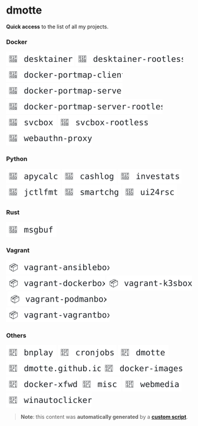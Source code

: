 # dmotte

**Quick access** to the list of all my projects.

### Docker

<a href="https://github.com/dmotte/desktainer"><picture><source media="(prefers-color-scheme: dark)" srcset="badges/dark-desktainer.svg"><source media="(prefers-color-scheme: light)" srcset="badges/light-desktainer.svg"><img alt="desktainer" src="badges/light-desktainer.svg"></picture></a>&nbsp;<a href="https://github.com/dmotte/desktainer-rootless"><picture><source media="(prefers-color-scheme: dark)" srcset="badges/dark-desktainer-rootless.svg"><source media="(prefers-color-scheme: light)" srcset="badges/light-desktainer-rootless.svg"><img alt="desktainer-rootless" src="badges/light-desktainer-rootless.svg"></picture></a>&nbsp;<a href="https://github.com/dmotte/docker-portmap-client"><picture><source media="(prefers-color-scheme: dark)" srcset="badges/dark-docker-portmap-client.svg"><source media="(prefers-color-scheme: light)" srcset="badges/light-docker-portmap-client.svg"><img alt="docker-portmap-client" src="badges/light-docker-portmap-client.svg"></picture></a>&nbsp;<a href="https://github.com/dmotte/docker-portmap-server"><picture><source media="(prefers-color-scheme: dark)" srcset="badges/dark-docker-portmap-server.svg"><source media="(prefers-color-scheme: light)" srcset="badges/light-docker-portmap-server.svg"><img alt="docker-portmap-server" src="badges/light-docker-portmap-server.svg"></picture></a>&nbsp;<a href="https://github.com/dmotte/docker-portmap-server-rootless"><picture><source media="(prefers-color-scheme: dark)" srcset="badges/dark-docker-portmap-server-rootless.svg"><source media="(prefers-color-scheme: light)" srcset="badges/light-docker-portmap-server-rootless.svg"><img alt="docker-portmap-server-rootless" src="badges/light-docker-portmap-server-rootless.svg"></picture></a>&nbsp;<a href="https://github.com/dmotte/svcbox"><picture><source media="(prefers-color-scheme: dark)" srcset="badges/dark-svcbox.svg"><source media="(prefers-color-scheme: light)" srcset="badges/light-svcbox.svg"><img alt="svcbox" src="badges/light-svcbox.svg"></picture></a>&nbsp;<a href="https://github.com/dmotte/svcbox-rootless"><picture><source media="(prefers-color-scheme: dark)" srcset="badges/dark-svcbox-rootless.svg"><source media="(prefers-color-scheme: light)" srcset="badges/light-svcbox-rootless.svg"><img alt="svcbox-rootless" src="badges/light-svcbox-rootless.svg"></picture></a>&nbsp;<a href="https://github.com/dmotte/webauthn-proxy"><picture><source media="(prefers-color-scheme: dark)" srcset="badges/dark-webauthn-proxy.svg"><source media="(prefers-color-scheme: light)" srcset="badges/light-webauthn-proxy.svg"><img alt="webauthn-proxy" src="badges/light-webauthn-proxy.svg"></picture></a>&nbsp;

### Python

<a href="https://github.com/dmotte/apycalc"><picture><source media="(prefers-color-scheme: dark)" srcset="badges/dark-apycalc.svg"><source media="(prefers-color-scheme: light)" srcset="badges/light-apycalc.svg"><img alt="apycalc" src="badges/light-apycalc.svg"></picture></a>&nbsp;<a href="https://github.com/dmotte/cashlog"><picture><source media="(prefers-color-scheme: dark)" srcset="badges/dark-cashlog.svg"><source media="(prefers-color-scheme: light)" srcset="badges/light-cashlog.svg"><img alt="cashlog" src="badges/light-cashlog.svg"></picture></a>&nbsp;<a href="https://github.com/dmotte/investats"><picture><source media="(prefers-color-scheme: dark)" srcset="badges/dark-investats.svg"><source media="(prefers-color-scheme: light)" srcset="badges/light-investats.svg"><img alt="investats" src="badges/light-investats.svg"></picture></a>&nbsp;<a href="https://github.com/dmotte/jctlfmt"><picture><source media="(prefers-color-scheme: dark)" srcset="badges/dark-jctlfmt.svg"><source media="(prefers-color-scheme: light)" srcset="badges/light-jctlfmt.svg"><img alt="jctlfmt" src="badges/light-jctlfmt.svg"></picture></a>&nbsp;<a href="https://github.com/dmotte/smartchg"><picture><source media="(prefers-color-scheme: dark)" srcset="badges/dark-smartchg.svg"><source media="(prefers-color-scheme: light)" srcset="badges/light-smartchg.svg"><img alt="smartchg" src="badges/light-smartchg.svg"></picture></a>&nbsp;<a href="https://github.com/dmotte/ui24rsc"><picture><source media="(prefers-color-scheme: dark)" srcset="badges/dark-ui24rsc.svg"><source media="(prefers-color-scheme: light)" srcset="badges/light-ui24rsc.svg"><img alt="ui24rsc" src="badges/light-ui24rsc.svg"></picture></a>&nbsp;

### Rust

<a href="https://github.com/dmotte/msgbuf"><picture><source media="(prefers-color-scheme: dark)" srcset="badges/dark-msgbuf.svg"><source media="(prefers-color-scheme: light)" srcset="badges/light-msgbuf.svg"><img alt="msgbuf" src="badges/light-msgbuf.svg"></picture></a>&nbsp;

### Vagrant

<a href="https://github.com/dmotte/vagrant-ansiblebox"><picture><source media="(prefers-color-scheme: dark)" srcset="badges/dark-vagrant-ansiblebox.svg"><source media="(prefers-color-scheme: light)" srcset="badges/light-vagrant-ansiblebox.svg"><img alt="vagrant-ansiblebox" src="badges/light-vagrant-ansiblebox.svg"></picture></a>&nbsp;<a href="https://github.com/dmotte/vagrant-dockerbox"><picture><source media="(prefers-color-scheme: dark)" srcset="badges/dark-vagrant-dockerbox.svg"><source media="(prefers-color-scheme: light)" srcset="badges/light-vagrant-dockerbox.svg"><img alt="vagrant-dockerbox" src="badges/light-vagrant-dockerbox.svg"></picture></a>&nbsp;<a href="https://github.com/dmotte/vagrant-k3sbox"><picture><source media="(prefers-color-scheme: dark)" srcset="badges/dark-vagrant-k3sbox.svg"><source media="(prefers-color-scheme: light)" srcset="badges/light-vagrant-k3sbox.svg"><img alt="vagrant-k3sbox" src="badges/light-vagrant-k3sbox.svg"></picture></a>&nbsp;<a href="https://github.com/dmotte/vagrant-podmanbox"><picture><source media="(prefers-color-scheme: dark)" srcset="badges/dark-vagrant-podmanbox.svg"><source media="(prefers-color-scheme: light)" srcset="badges/light-vagrant-podmanbox.svg"><img alt="vagrant-podmanbox" src="badges/light-vagrant-podmanbox.svg"></picture></a>&nbsp;<a href="https://github.com/dmotte/vagrant-vagrantbox"><picture><source media="(prefers-color-scheme: dark)" srcset="badges/dark-vagrant-vagrantbox.svg"><source media="(prefers-color-scheme: light)" srcset="badges/light-vagrant-vagrantbox.svg"><img alt="vagrant-vagrantbox" src="badges/light-vagrant-vagrantbox.svg"></picture></a>&nbsp;

### Others

<a href="https://github.com/dmotte/bnplay"><picture><source media="(prefers-color-scheme: dark)" srcset="badges/dark-bnplay.svg"><source media="(prefers-color-scheme: light)" srcset="badges/light-bnplay.svg"><img alt="bnplay" src="badges/light-bnplay.svg"></picture></a>&nbsp;<a href="https://github.com/dmotte/cronjobs"><picture><source media="(prefers-color-scheme: dark)" srcset="badges/dark-cronjobs.svg"><source media="(prefers-color-scheme: light)" srcset="badges/light-cronjobs.svg"><img alt="cronjobs" src="badges/light-cronjobs.svg"></picture></a>&nbsp;<a href="https://github.com/dmotte/dmotte"><picture><source media="(prefers-color-scheme: dark)" srcset="badges/dark-dmotte.svg"><source media="(prefers-color-scheme: light)" srcset="badges/light-dmotte.svg"><img alt="dmotte" src="badges/light-dmotte.svg"></picture></a>&nbsp;<a href="https://github.com/dmotte/dmotte.github.io"><picture><source media="(prefers-color-scheme: dark)" srcset="badges/dark-dmotte.github.io.svg"><source media="(prefers-color-scheme: light)" srcset="badges/light-dmotte.github.io.svg"><img alt="dmotte.github.io" src="badges/light-dmotte.github.io.svg"></picture></a>&nbsp;<a href="https://github.com/dmotte/docker-images"><picture><source media="(prefers-color-scheme: dark)" srcset="badges/dark-docker-images.svg"><source media="(prefers-color-scheme: light)" srcset="badges/light-docker-images.svg"><img alt="docker-images" src="badges/light-docker-images.svg"></picture></a>&nbsp;<a href="https://github.com/dmotte/docker-xfwd"><picture><source media="(prefers-color-scheme: dark)" srcset="badges/dark-docker-xfwd.svg"><source media="(prefers-color-scheme: light)" srcset="badges/light-docker-xfwd.svg"><img alt="docker-xfwd" src="badges/light-docker-xfwd.svg"></picture></a>&nbsp;<a href="https://github.com/dmotte/misc"><picture><source media="(prefers-color-scheme: dark)" srcset="badges/dark-misc.svg"><source media="(prefers-color-scheme: light)" srcset="badges/light-misc.svg"><img alt="misc" src="badges/light-misc.svg"></picture></a>&nbsp;<a href="https://github.com/dmotte/webmedia"><picture><source media="(prefers-color-scheme: dark)" srcset="badges/dark-webmedia.svg"><source media="(prefers-color-scheme: light)" srcset="badges/light-webmedia.svg"><img alt="webmedia" src="badges/light-webmedia.svg"></picture></a>&nbsp;<a href="https://github.com/dmotte/winautoclicker"><picture><source media="(prefers-color-scheme: dark)" srcset="badges/dark-winautoclicker.svg"><source media="(prefers-color-scheme: light)" srcset="badges/light-winautoclicker.svg"><img alt="winautoclicker" src="badges/light-winautoclicker.svg"></picture></a>&nbsp;

> **Note**: this content was **automatically generated** by a [**custom script**](https://github.com/dmotte/dmotte/blob/main/cicd.sh).
